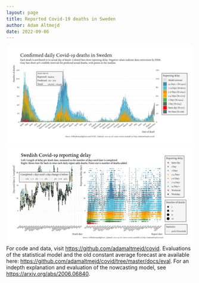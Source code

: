 ```yaml
---
layout: page
title: Reported Covid-19 deaths in Sweden
author: Adam Altmejd
date: 2022-09-06
---
```


![Graph of Swedish Covid-19 deaths with reporting delay.](deaths_lag_sweden_2022-09-06.png "Swedish Covid-19 deaths.")
![Graph of Swedish Covid-19 reporting delay in daily deaths.](lag_trend_sweden_2022-09-06.png "Trend in Swedish Covid-19 mortality reporting delay.")
For code and data, visit <https://github.com/adamaltmejd/covid>.
Evaluations of the statistical model and the old constant average forecast are available here: <https://github.com/adamaltmejd/covid/tree/master/docs/eval>.
For an indepth explanation and evaluation of the nowcasting model, see <https://arxiv.org/abs/2006.06840>.
